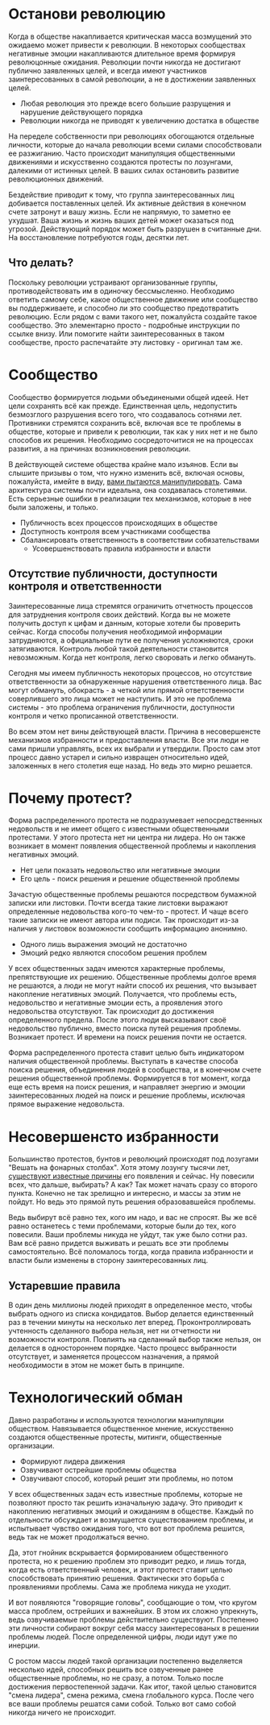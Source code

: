 # Останови революцию

Когда в обществе накапливается критическая масса возмущений это ожидаемо может привести к революции. В некоторых сообществах негативные эмоции накапливаются длительное время формируя революцонные ожидания. Революции почти никогда не достигают публично заявленных целей, и всегда имеют участников заинтересованных в самой революции, а не в достижении заявленных целей.

* Любая революция это прежде всего большие разрущения и нарушение действующего порядка
* Революции никогда не приводят к увеличению достатка в обществе

На переделе собственности при революциях обогощаются отдельные личности, которые до начала революции всеми силами способствовали ее разжиганию. Часто происходит манипуляция общественными движениями и искусственно создаются протесты по лозунгами, далекими от истинных целей. В ваших силах остановить развитие революционных движений.

Бездействие приводит к тому, что группа заинтересованных лиц добивается поставленных целей. Их активные действия в конечном счете затронут и вашу жизнь. Если не напрямую, то заметно ее ухудшат. Ваша жизнь и жизнь ваших детей может оказаться под угрозой. Действующий порядок может быть разрушен в считанные дни. На восстановление потребуются годы, десятки лет.

## Что делать?

Поскольку революции устраивают организованные группы, противодействовать им в одиночку бессмысленно. Необходимо ответить самому себе, какое общественное движение или сообщество вы поддерживаете, и способно ли это сообщество предотвратить революцию. Если рядом с вами такого нет, пожалуйста создайте такое сообщество. Это элементарно просто - подробные инструкции по ссылке внизу. Или помогите найти заинтересованных в таком сообществе, просто распечатайте эту листовку - оригинал там же.


# Сообщество

Сообщество формируется людьми объединеными общей идеей. Нет цели сохранять всё как прежде. Единственная цель, недопустить безмозглого разрушения всего того, что создавалось сотнями лет. Противники стремятся сохранить всё, включая все те проблемы в обществе, которые и привели к революции, так как у них нет и не было способов их решения. Необходимо сосредоточитися не на процессах развития, а на причинах  возникновения революции.

В действующей системе общества крайне мало изъянов. Если вы слышите призывы о том, что нужно изменить всё, включая основы, пожалуйста, имейте в виду, [вами пытаются манипулировать](hype). Сама архитектура системы почти идеальна, она создавалась столетиями. Есть серьезные ошибки в реализации тех механизмов, которые в нее были заложены, и только.

* Публичность всех процессов происходящих в обществе
* Доступность контроля всем участниками сообщества
* Сбалансировать ответственность в соответствии собязательствами
    * Усовершенствовать правила избранности и власти

## Отсутствие публичности, доступности контроля и ответственности

Заинтересованные лица стремятся ограничить отчетность процессов для затруднения контроля своих действий. Когда вы не можете получить доступ к цифам и данным, которые хотели бы проверить сейчас. Когда способы получения необходимой информации затрудняются, а официальные пути ее получения усложняются, сроки затягиваются. Контроль любой такой деятельности становится невозможным. Когда нет контроля, легко своровать и легко обмануть.

Сегодня мы имеем публичность некоторых процессов, но отсутствие ответственности за обнаруженные нарушения ответственного лица. Вас могут обмануть, обокрасть - а четкой или прямой ответственности соверлившего это лица может не наступить. И это не проблема системы - это проблема ограничения публичности, доступности контроля и четко прописанной ответственности.

Во всем этом нет вины действующей власти. Причина в несовершенсте механизмов избранности и предоставления власти. Все эти люди не сами пришли управлять, всех их выбрали и утвердили. Просто сам этот процесс давно устарел и сильно извращен относительно идей, заложенных в него столетия еще назад. Но ведь это мирно решается.


# Почему протест?

Форма распределенного протеста не подразумевает непосредственных недовольств и не имеет общего с известными общественными протестами. У этого протеста нет ни центра ни лидера. Но он также возникает в момент появления общественной проблемы и накопления негативных эмоций.

* Нет цели показать недовольство или негативные эмоции
* Его цель - поиск решения и решение общественной проблемы

Зачастую общественные проблемы решаются посредством бумажной записки или листовки. Почти всегда такие листовки выражают определенные недовольства кого-то чем-то - протест. И чаще всего такие записки не имеют автора или подиси. Так происходит из-за наличия у листовок возможности сообщить информацию анонимно. 

* Одного лишь выражения эмоций не достаточно
* Эмоций редко являются способом решения проблем

У всех общественных задач имеются характерные проблемы, препятствующие их решению. Общественные проблемы долгое время не решаются, а люди не могут найти способ их решения, что вызывает накопление негативных эмоций. Получается, что проблемы есть, недовольство и негативные эмоции есть, а проявления этого недовольства отсутствуют. Так происходит до достижения определенного предела. После этого люди высказывают своё недовольство публично, вместо поиска путей решения проблемы. Возникает протест. И времени на поиск решения почти не остается.

Форма распределенного протеста ставит целью быть индикатором наличия общественной проблемы. Выступать в качестве способа поиска решения, объединения людей в сообщества, и в конечном счете решения общественной проблемы. Формируется в тот момент, когда еще есть время на поиск решения, и направляет энергию и эмоции заинтересованных людей на поиск и решение проблемы, исключая прямое выражение недовольста. 


# Несовершенсто избранности

Большинство протестов, бунтов и революций происходят под лозугами "Вешать на фонарных столбах". Хотя этому лозунгу тысячи лет, [существуют известные причины](hype) его появления и сейчас. Ну повесили всех, что дальше, выбирать? А как? Так может начать сразу со второго пункта. Конечно не так зрелищно и интересно, и массы за этим не пойдут. Но ведь это прямой путь решения образовавшейся проблемы. 

Ведь выбирут всё равно тех, кого им надо, и вас не спросят. Вы же всё равно останетесь с теми проблемами, которые были до тех, кого повесили. Ваши проблемы никуда не уйдут, так уже было сотни раз. Вам всё равно придется выживать и решать все эти проблемы самостоятельно. Всё поломалось тогда, когда правила избранности и власти были изменены в сторону заинтересованных лиц.

## Устаревшие правила

В один день миллионы людей приходят в определенное место, чтобы выбрать одного из списка кондидатов. Выбор делается единственный раз в течении минуты на несколько лет вперед. Проконтроллировать учтенность сделанного выбора нельзя, нет ни отчетности ни возможности контроля. Повлиять на сделанный выбор также нельзя, он делается в одностороннем порядке. Часто процесс выбранности отсутствует, и заменяется процессом назначения, а прямой необходимости в этом не может быть в принципе.


# Технологический обман

Давно разработаны и используются технологии манипуляции обществом. Навязывается общественное мнение, искусственно создаются общественные протесты, митинги, общественные организации. 

* Формируют лидера движения
* Озвучивают острейшие проблемы общества
* Озвучивают способ, который решит эти проблемы, но потом

У всех общественных задач есть известные проблемы, которые не позволяют просто так решить изначальную задачу. Это приводит к накоплению негативных эмоций и ожиданиям в обществе. Каждый по отдельности обсуждает и возмущается существованием проблемы, и испытывает чувство ожидания того, что вот вот проблема решится, ведь так не может продолжаться вечно.

Да, этот гнойник вскрывается формированием общественного протеста, но к решению проблем это приводит редко, и лишь тогда, когда есть ответственный человек, и этот протест ставит целью способствовать принятию решения. Фактически это борьба с проявлениями проблемы. Сама же проблема никуда не уходит.

И вот появляются "говорящие головы", сообщающие о том, что кругом масса проблем, острейших и важнейших. В этом их сложно упрекнуть, ведь озвучиваемые проблемы действительно существуют. Постепенно эти личности собирают вокруг себя массу заинтересованых в решении проблемы людей. После определенной цифры, люди идут уже по инерции. 

С ростом массы людей такой организации постепенно выделяется несколько идей, способных решить все озвученные ранее общественные проблемы, но не сразу, а потом. Только после достижения первостепенной задачи. Как итог, такой целью становится "смена лидера", смена режима, смена глобального курса. После чего все ваши проблемы решатся сами собой. Только вот само собой никогда ничего не происходит.